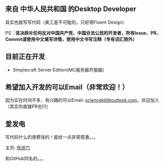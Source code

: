 ## 来自 **中华人民共和国** 的Desktop Developer
其实也就写写代码（美工是不可能的，只好用Fluent Design）

PS：**坚决排斥任何反对中国共产党、中国合法公民的开发者，所有Issue、PR、Commit请使用中文填写详情，使用中文书写注释（专有词汇除外）**

## 目前正在开发
- Simplecraft Server Edition(MC服务器开服器)

## 希望加入开发的可以Email（非常欢迎！）
因为实在时间不多，有兴趣的可以Email: sciencekill@outlook.com，欢迎加入（其实你直接PR也行)

## 爱发电
写代码什么的很费钱的！能给一点非常感激。。。

主页: [传送门](https://afdian.net/a/sciencekill)

和GitHub同名的。。。


